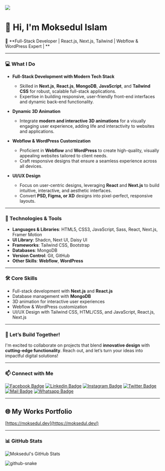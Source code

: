 <img src="https://media.licdn.com/dms/image/v2/D4D16AQGIWkIYqIax7A/profile-displaybackgroundimage-shrink_350_1400/B4DZaQCzuXH0Ag-/0/1746173384355?e=1751500800&v=beta&t=ySEzA0hyrYXmrkXbUgKzK6aUKJqQgiTVJwE6eQM1Dc0"/>

# 👋 Hi, I'm Moksedul Islam

🚀 **Full-Stack Developer | React.js, Next.js, Tailwind | Webflow & WordPress Expert | **

---

### 💻 What I Do

- **Full-Stack Development with Modern Tech Stack**  
  - Skilled in **Next.js**, **React.js**, **MongoDB**, **JavaScript**, and **Tailwind CSS** for robust, scalable full-stack applications.
  - Expertise in building responsive, user-friendly front-end interfaces and dynamic back-end functionality.

- **Dynamic 3D Animation**  
  - Integrate **modern and interactive 3D animations** for a visually engaging user experience, adding life and interactivity to websites and applications.

- **Webflow & WordPress Customization**  
  - Proficient in **Webflow** and **WordPress** to create high-quality, visually appealing websites tailored to client needs.
  - Craft responsive designs that ensure a seamless experience across all devices.

- **UI/UX Design**  
  - Focus on user-centric designs, leveraging **React** and **Next.js** to build intuitive, interactive, and aesthetic interfaces.
  - Convert **PSD, Figma, or XD** designs into pixel-perfect, responsive layouts.

---

### 🔧 Technologies & Tools

- **Languages & Libraries**: HTML5, CSS3, JavaScript, Sass, React, Next.js, Framer Motion
- **UI Library**: Shadcn, Next UI, Daisy UI
- **Frameworks**: Tailwind CSS, Bootstrap
- **Databases**: MongoDB
- **Version Control**: Git, GitHub
- **Other Skills**: **Webflow**, **WordPress**

---

### 🛠️ Core Skills

- Full-stack development with **Next.js** and **React.js**
- Database management with **MongoDB**
- 3D animation for interactive user experiences
- Webflow & WordPress customization
- UI/UX Design with Tailwind CSS, HTML/CSS, and JavaScript, React.js, Next.js

---

### 🎯 Let’s Build Together!

I'm excited to collaborate on projects that blend **innovative design** with **cutting-edge functionality**. Reach out, and let’s turn your ideas into impactful digital solutions!

---

### 📫 Connect with Me

[![Facebook Badge](https://img.shields.io/badge/Facebook-1877F2?style=for-the-badge&logo=facebook&logoColor=white)](https://facebook.com/codermoksedul) [![Linkedin Badge](https://img.shields.io/badge/LinkedIn-0077B5?style=for-the-badge&logo=linkedin&logoColor=white)](https://www.linkedin.com/in/codermoksedul/) [![Instagram Badge](https://img.shields.io/badge/Instagram-E4405F?style=for-the-badge&logo=instagram&logoColor=white)](https://instagram.com/codermoksedul) [![Twitter Badge](https://img.shields.io/badge/Twitter-1DA1F2?style=for-the-badge&logo=twitter&logoColor=white)](https://twitter.com/codermoksedul) [![Mail Badge](https://img.shields.io/badge/Gmail-D14836?style=for-the-badge&logo=gmail&logoColor=white)](mailto:info@moksedul.dev) [![Whatsapp Badge](https://img.shields.io/badge/Whatsapp-075e54?style=for-the-badge&logo=whatsapp&logoColor=white)](https://api.whatsapp.com/send?phone=8801518301895)

---

## 🌐 My Works Portfolio

[https://moksedul.dev](https://moksedul.dev/)

---

### 📊 GitHub Stats

![Moksedul's GitHub Stats](https://github-readme-stats.vercel.app/api?username=codermoksedul&count_private=true&theme=tokyonight&hide=contribs,prs)

<picture>
  <source media="(prefers-color-scheme: dark)" srcset="https://raw.githubusercontent.com/tobiasmeyhoefer/tobiasmeyhoefer/output/github-snake-dark.svg" />
  <source media="(prefers-color-scheme: light)" srcset="https://raw.githubusercontent.com/tobiasmeyhoefer/tobiasmeyhoefer/output/github-snake.svg" />
  <img alt="github-snake" src="https://raw.githubusercontent.com/tobiasmeyhoefer/tobiasmeyhoefer/output/github-snake.svg" />
</picture>


